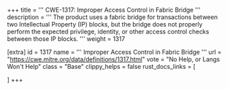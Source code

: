 +++
title = '''
CWE-1317: Improper Access Control in Fabric Bridge
'''
description	= '''
The product uses a fabric bridge for transactions between two Intellectual Property (IP) blocks, but the bridge does not properly perform the expected privilege, identity, or other access control checks between those IP blocks.
'''
weight = 1317

[extra]
id = 1317
name = '''
Improper Access Control in Fabric Bridge
'''
url = "https://cwe.mitre.org/data/definitions/1317.html"
vote = "No Help, or Langs Won't Help"
class = "Base"
clippy_helps = false
rust_docs_links = [
	
]
+++

